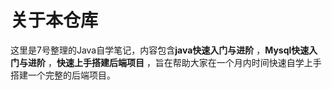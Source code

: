 # 关于本仓库
这里是7号整理的Java自学笔记，内容包含**java快速入门与进阶** ，**Mysql快速入门与进阶** ，**快速上手搭建后端项目** ，旨在帮助大家在一个月内时间快速自学上手搭建一个完整的后端项目。
